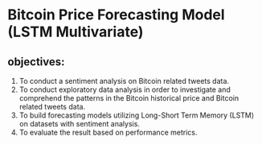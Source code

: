 # Bitcoin Price Forecasting Model (LSTM Multivariate) 
## objectives:
1. To conduct a sentiment analysis on Bitcoin related tweets data.
2. To conduct exploratory data analysis in order to investigate and comprehend the patterns in the Bitcoin historical price and Bitcoin related tweets data.
3. To build forecasting models utilizing Long-Short Term Memory (LSTM) on datasets with sentiment analysis.
4. To evaluate the result based on performance metrics.


